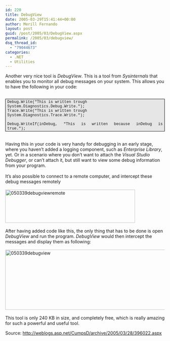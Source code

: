 ```yaml
---
id: 220
title: DebugView
date: 2005-03-29T15:41:44+00:00
author: Merill Fernando
layout: post
guid: /post/2005/03/DebugView.aspx
permalink: /2005/03/debugview/
dsq_thread_id:
  - "79044673"
categories:
  - .NET
  - Utilities
---
```

Another very nice tool is <i>DebugView</i>. This is a tool from <i>Sysinternals</i> that enables you to monitor all debug messages on your system. This allows you to have the following in your code:<br />
<p class="MsoNormal" style="MARGIN: 0cm 0cm 0pt; TEXT-ALIGN: justify"><span lang="EN" style="FONT-SIZE: 10pt; FONT-FAMILY: Verdana; mso-bidi-font-family: 'Courier New'"><?xml:namespace prefix ="" o /><o:p>&nbsp;</o:p></span></p>
<div style="BORDER-RIGHT: windowtext 1pt solid; PADDING-RIGHT: 4pt; BORDER-TOP: windowtext 1pt solid; PADDING-LEFT: 4pt; BACKGROUND: #e6e6e6; PADDING-BOTTOM: 1pt; BORDER-LEFT: windowtext 1pt solid; PADDING-TOP: 1pt; BORDER-BOTTOM: windowtext 1pt solid; mso-element: para-border-div; mso-border-alt: solid windowtext .5pt">
<p class="MsoNormal" style="BORDER-RIGHT: medium none; PADDING-RIGHT: 0cm; BORDER-TOP: medium none; PADDING-LEFT: 0cm; BACKGROUND: #e6e6e6; PADDING-BOTTOM: 0cm; MARGIN: 0cm 0cm 0pt; BORDER-LEFT: medium none; PADDING-TOP: 0cm; BORDER-BOTTOM: medium none; mso-border-alt: solid windowtext .5pt; mso-padding-alt: 1.0pt 4.0pt 1.0pt 4.0pt; mso-layout-grid-align: none"><span lang="EN" style="FONT-SIZE: 9pt; FONT-FAMILY: 'Courier New'; mso-ansi-language: EN-GB; mso-fareast-language: NL">Debug.Write("This is written trough System.Diagnostics.Debug.Write.");<o:p></o:p></span></p>
<p class="MsoNormal" style="BORDER-RIGHT: medium none; PADDING-RIGHT: 0cm; BORDER-TOP: medium none; PADDING-LEFT: 0cm; BACKGROUND: #e6e6e6; PADDING-BOTTOM: 0cm; MARGIN: 0cm 0cm 0pt; BORDER-LEFT: medium none; PADDING-TOP: 0cm; BORDER-BOTTOM: medium none; mso-border-alt: solid windowtext .5pt; mso-padding-alt: 1.0pt 4.0pt 1.0pt 4.0pt; mso-layout-grid-align: none"><span lang="EN" style="FONT-SIZE: 9pt; FONT-FAMILY: 'Courier New'; mso-ansi-language: EN-GB; mso-fareast-language: NL">Trace.Write("This is written trough System.Diagnostics.Trace.Write.");<o:p></o:p></span></p>
<p class="MsoNormal" style="BORDER-RIGHT: medium none; PADDING-RIGHT: 0cm; BORDER-TOP: medium none; PADDING-LEFT: 0cm; BACKGROUND: #e6e6e6; PADDING-BOTTOM: 0cm; MARGIN: 0cm 0cm 0pt; BORDER-LEFT: medium none; PADDING-TOP: 0cm; BORDER-BOTTOM: medium none; mso-border-alt: solid windowtext .5pt; mso-padding-alt: 1.0pt 4.0pt 1.0pt 4.0pt; mso-layout-grid-align: none"><span lang="EN" style="FONT-SIZE: 9pt; FONT-FAMILY: 'Courier New'; mso-ansi-language: EN-GB; mso-fareast-language: NL"><o:p>&nbsp;</o:p></span></p>
<p class="MsoNormal" style="BORDER-RIGHT: medium none; PADDING-RIGHT: 0cm; BORDER-TOP: medium none; PADDING-LEFT: 0cm; BACKGROUND: #e6e6e6; PADDING-BOTTOM: 0cm; MARGIN: 0cm 0cm 0pt; BORDER-LEFT: medium none; PADDING-TOP: 0cm; BORDER-BOTTOM: medium none; TEXT-ALIGN: justify; mso-border-alt: solid windowtext .5pt; mso-padding-alt: 1.0pt 4.0pt 1.0pt 4.0pt"><span lang="EN" style="FONT-SIZE: 9pt; FONT-FAMILY: 'Courier New'; mso-ansi-language: EN-GB; mso-fareast-language: NL">Debug.WriteIf(inDebug, "This is written because inDebug is true.");<span style="mso-tab-count: 1">&nbsp;&nbsp;&nbsp;&nbsp;&nbsp;&nbsp; </span></span><span lang="EN" style="FONT-SIZE: 9pt; FONT-FAMILY: Verdana; mso-bidi-font-family: 'Courier New'"><o:p></o:p></span></p></div>
<p><br />Having this in your code is very handy for debugging in an early stage, where you haven&rsquo;t added a logging component, such as <i>Enterprise Library</i>, yet. Or in a scenario where you don&rsquo;t want to attach the <i>Visual Studio Debugger</i>, or can&rsquo;t attach it, but still want to view some debug information from your program.<br /><br />It&rsquo;s also possible to connect to a remote computer, and intercept these debug messages remotely<br /><br /><img height="105" alt="050339debugviewremote" src="http://www.merill.net/wp-content/uploads/contentbinary/050339debugviewremote.jpg" width="410" border="0" /><br /><br />After having added code like this, the only thing that has to be done is open <i>DebugView</i> and run the program. <i>DebugView</i> would then intercept the messages and display them as following:<br /><br /><img height="190" alt="050339debugview" src="http://www.merill.net/wp-content/uploads/contentbinary/050339debugview.jpg" width="738" border="0" /><br /><br />This tool is only 240 KB in size, and completely free, which is really amazing for such a powerful and useful tool. </p>
<p>Source: <a href="http://weblogs.asp.net/CumpsD/archive/2005/03/28/396022.aspx">http://weblogs.asp.net/CumpsD/archive/2005/03/28/396022.aspx</a></p>